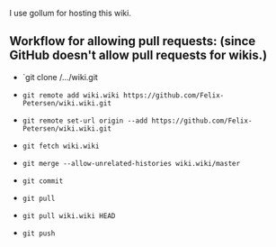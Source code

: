 I use gollum for hosting this wiki.

## Workflow for allowing pull requests: (since GitHub doesn't allow pull requests for wikis.)

* `git clone /.../wiki.git
* `git remote add wiki.wiki https://github.com/Felix-Petersen/wiki.wiki.git`
* `git remote set-url origin --add https://github.com/Felix-Petersen/wiki.wiki.git`
* `git fetch wiki.wiki`
* `git merge --allow-unrelated-histories wiki.wiki/master`
* `git commit`

* `git pull`
* `git pull wiki.wiki HEAD`
* `git push`